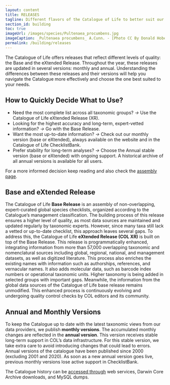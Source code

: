 ```yaml
---
layout: content
title: RELEASES
tagline: Different flavors of the Catalogue of Life to better suit our community
section_id: building
toc: true
imageUrl: /images/species/Pultenaea_procumbens.jpg    
imageCaption: _Pultenaea procumbens_ A.Cunn. - [Photo CC By Donald Hobern](https://www.flickr.com/photos/dhobern/5073041283)
permalink: /building/releases
---
```


The Catalogue of Life offers releases that reflect different levels of quality: the Base and the eXtended Release. Throughout the year, these releases are updated in several versions: monthly and annual. Understanding the differences between these releases and their versions will help you navigate the Catalogue more effectively and choose the one best suited to your needs.

## How to  Quickly Decide What to Use?

- Need the most complete list across all taxonomic groups? *->* Use the Catalogue of Life eXtended Release (XR).
- Looking for the highest accuracy and long-term, expert-vetted information? *->* Go with the Base Release.
- Want the most up-to-date information? *->* Check out our monthly version (base or eXtended), always available on the website and in the Catalogue of Life ChecklistBank.
- Prefer stability for long-term analyses? *->* Choose the Annual stable version (base or eXtended) with ongoing support. A historical archive of all annual versions is available for all users.

For a more informed decision keep reading and also check the [assembly page](/building/assembly).

## Base and eXtended Release

The Catalogue of Life **Base Release** is an assembly of non-overlapping, expert-curated global species checklists, organized according to the Catalogue’s management classification. The building process of this release ensures a higher level of quality, as most data sources are maintained and updated regularly by taxonomic experts. However, since many taxa still lack a vetted or up-to-date checklist, this approach leaves several gaps. To address this, the Catalogue of Life **eXtended Release (COL XR)** is built on top of the Base Release. This release is programmatically enhanced, integrating information from more than 57,000 overlapping taxonomic and nomenclatural sources including global, regional, national, and management datasets, as well as digitized literature. This process also enriches the existing names with information such as authorships, references, and vernacular names. It also adds molecular data, such as barcode index numbers or operational taxonomic units. Higher taxonomy is being added in selected groups with important gaps. Meanwhile, the information from the global data sources of the Catalogue of Life base release remains unmodified. This enhanced process is continuously evolving and undergoing quality control checks by COL editors and its community. 


## Annual and Monthly Versions

To keep the Catalogue up to date with the latest taxonomic views from our data providers, we publish **monthly versions**. The accumulated monthly changes are reflected in the **annual version**.  This version receives stable long-term support  in COL’s data infrastructure. For this stable version, we take extra care to avoid introducing changes that could lead to errors. Annual versions of the catalogue have been published since 2000 (excluding 2001 and 2020). As soon as a new annual version goes live, previous monthly versions lose active support in ChecklistBank. 

The Catalogue history can be [accessed through](/howto/access#other-forms-of-access) web services, Darwin Core Archive downloads, and MySQL dumps.
